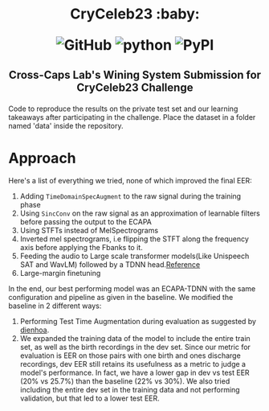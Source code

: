 <h1 align="center">
<p>CryCeleb23 :baby:</p>
<p align="center">
<img alt="GitHub" src="https://img.shields.io/github/license/cross-caps/AFLI?color=green&logo=GNU&logoColor=green">
<img alt="python" src="https://img.shields.io/badge/python-%3E%3D3.8-blue?logo=python">
<img alt="PyPI" src="https://img.shields.io/badge/release-v1.0-brightgreen?logo=apache&logoColor=brightgreen">
</p>
</h1>
<h2 align="center">
<p>Cross-Caps Lab's Wining System Submission for CryCeleb23 Challenge</p>
</h2>


Code to reproduce the results on the private test set and our learning takeaways after participating in the challenge. Place the dataset in a folder named 'data' inside the repository.
# Approach

Here's a list of everything we tried, none of which improved the final EER:

1. Adding `TimeDomainSpecAugment` to the raw signal during the training phase
2. Using `SincConv` on the raw signal as an approximation of learnable filters before passing the output to the ECAPA
3. Using STFTs instead of MelSpectrograms
4. Inverted mel spectrograms, i.e flipping the STFT along the frequency axis before applying the Fbanks to it.
5. Feeding the audio to Large scale transformer models(Like Unispeech SAT and WavLM) followed by a TDNN head.[Reference](https://huggingface.co/docs/transformers/v4.20.0/en/model_doc/unispeech-sat#transformers.UniSpeechSatForXVector)
6. Large-margin finetuning

In the end, our best performing model was an ECAPA-TDNN with the same configuration and pipeline as given in the baseline. We modified the baseline in 2 different ways:

1. Performing Test Time Augmentation during evaluation as suggested by [dienhoa](https://github.com/dienhoa).
2. We expanded the training data of the model to include the entire train set, as well as the birth recordings in the dev set. Since our metric for evaluation is EER on those pairs with one birth and ones discharge recordings, dev EER still retains its usefulness as a metric to judge a model's performance. In fact, we have a lower gap in dev vs test EER (20% vs 25.7%) than the baseline (22% vs 30%). We also tried including the entire dev set in the training data and not performing validation, but that led to a lower test EER.
